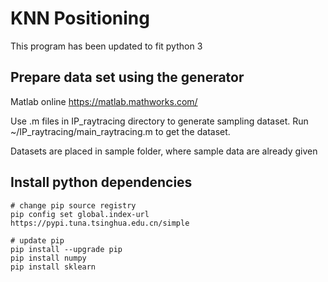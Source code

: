 # KNN Positioning

This program has been updated to fit python 3

## Prepare data set using the generator

Matlab online <https://matlab.mathworks.com/>

Use .m files in IP_raytracing directory to generate sampling dataset. Run ~/IP_raytracing/main_raytracing.m to get the dataset.

Datasets are placed in sample folder, where sample data are already given

## Install python dependencies

```command line
# change pip source registry
pip config set global.index-url https://pypi.tuna.tsinghua.edu.cn/simple

# update pip
pip install --upgrade pip
pip install numpy
pip install sklearn
```
